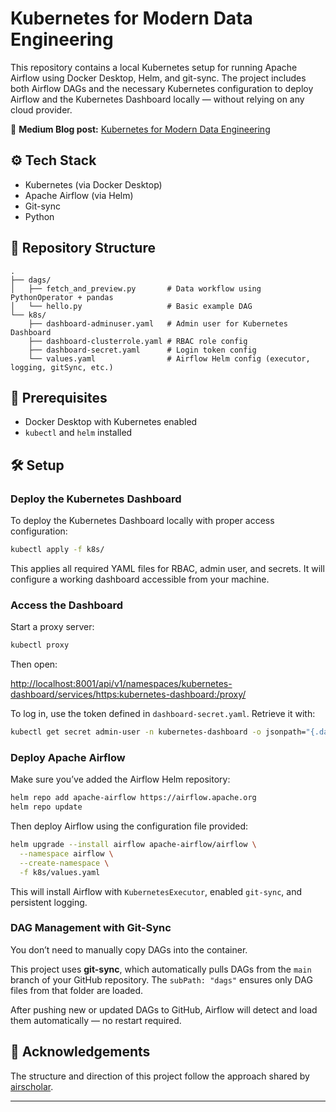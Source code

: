 # Kubernetes for Modern Data Engineering


This repository contains a local Kubernetes setup for running Apache Airflow using Docker Desktop, Helm, and git-sync. The project includes both Airflow DAGs and the necessary Kubernetes configuration to deploy Airflow and the Kubernetes Dashboard locally — without relying on any cloud provider.

🔗 **Medium Blog post:** [Kubernetes for Modern Data Engineering](https://medium.com/@dominikzygarski_88070/project-kubernetes-for-modern-data-engineering-7e1d6b49e56a)


## ⚙️ Tech Stack

- Kubernetes (via Docker Desktop)
- Apache Airflow (via Helm)
- Git-sync
- Python


## 📁 Repository Structure

```
.
├── dags/
│   ├── fetch_and_preview.py       # Data workflow using PythonOperator + pandas
│   └── hello.py                   # Basic example DAG
└── k8s/
    ├── dashboard-adminuser.yaml   # Admin user for Kubernetes Dashboard
    ├── dashboard-clusterrole.yaml # RBAC role config
    ├── dashboard-secret.yaml      # Login token config
    └── values.yaml                # Airflow Helm config (executor, logging, gitSync, etc.)
```

## 🧰 Prerequisites

- Docker Desktop with Kubernetes enabled  
- `kubectl` and `helm` installed

## 🛠 Setup

### Deploy the Kubernetes Dashboard

To deploy the Kubernetes Dashboard locally with proper access configuration:

```bash
kubectl apply -f k8s/
```

This applies all required YAML files for RBAC, admin user, and secrets. It will configure a working dashboard accessible from your machine.


### Access the Dashboard

Start a proxy server:

```bash
kubectl proxy
```

Then open:

[http://localhost:8001/api/v1/namespaces/kubernetes-dashboard/services/https:kubernetes-dashboard:/proxy/](http://localhost:8001/api/v1/namespaces/kubernetes-dashboard/services/https:kubernetes-dashboard:/proxy/)

To log in, use the token defined in `dashboard-secret.yaml`. Retrieve it with:

```bash
kubectl get secret admin-user -n kubernetes-dashboard -o jsonpath="{.data.token}" | base64 --decode
```


### Deploy Apache Airflow

Make sure you’ve added the Airflow Helm repository:

```bash
helm repo add apache-airflow https://airflow.apache.org
helm repo update
```

Then deploy Airflow using the configuration file provided:

```bash
helm upgrade --install airflow apache-airflow/airflow \
  --namespace airflow \
  --create-namespace \
  -f k8s/values.yaml
```

This will install Airflow with `KubernetesExecutor`, enabled `git-sync`, and persistent logging.


### DAG Management with Git-Sync

You don’t need to manually copy DAGs into the container.

This project uses **git-sync**, which automatically pulls DAGs from the `main` branch of your GitHub repository. The `subPath: "dags"` ensures only DAG files from that folder are loaded.

After pushing new or updated DAGs to GitHub, Airflow will detect and load them automatically — no restart required.



## 🙏 Acknowledgements

The structure and direction of this project follow the approach shared by [airscholar](https://github.com/airscholar).

---
